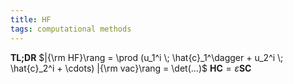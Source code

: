 ```yaml
---
title: HF
tags: computational methods
---
```

**TL;DR**
$|{\rm HF}\rang = \prod (u_1^i \; \hat{c}_1^\dagger + u_2^i \; \hat{c}_2^i + \cdots) |{\rm vac}\rang = \det(...)$
$\mathbf{H} \mathbf{C} = \varepsilon \mathbf{S} \mathbf{C}$ 
<!-- more -->

